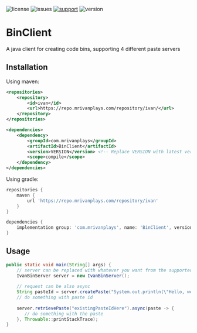 ![license](https://img.shields.io/github/license/MrIvanPlays/BinClient.svg?style=for-the-badge)
![issues](https://img.shields.io/github/issues/MrIvanPlays/BinClient.svg?style=for-the-badge)
[![support](https://img.shields.io/discord/493674712334073878.svg?colorB=Blue&logo=discord&label=Support&style=for-the-badge)](https://mrivanplays.com/discord)
![version](https://img.shields.io/maven-metadata/v?color=blue&label=latest%20version&metadataUrl=https%3A%2F%2Frepo.mrivanplays.com%2Frepository%2Fivan%2Fcom%2Fmrivanplays%2FBinClient%2Fmaven-metadata.xml&style=for-the-badge)
# BinClient
A java client for creating code bins, supporting 4 different paste servers

## Installation

Using maven:

```xml
<repositories>
    <repository>
        <id>ivan</id>
        <url>https://repo.mrivanplays.com/repository/ivan/</url>
    </repository>
</repositories>

<dependencies>
    <dependency>
        <groupId>com.mrivanplays</groupId>
        <artifactId>BinClient</artifactId>
        <version>VERSION</version> <!-- Replace VERSION with latest version -->
        <scope>compile</scope>  
    </dependency>
</dependencies>
```

Using gradle:

```gradle
repositories {
    maven {
        url 'https://repo.mrivanplays.com/repository/ivan'
    }
}

dependencies {
    implementation group: 'com.mrivanplays', name: 'BinClient', version: 'VERSION' // Replace VERSION with latest version
}
```

## Usage

```java
public static void main(String[] args) {
    // server can be replaced with whatever you want from the supported ones
    IvanBinServer server = new IvanBinServer();
    
    // request can be also async
    String pasteId = server.createPaste("System.out.println(\"Hello, world!\");").sync();
    // do something with paste id 
    
    server.retrievePaste("existingPasteIdHere").async(paste -> {
       // do something with the paste
    }, Throwable::printStackTrace);
}
```
